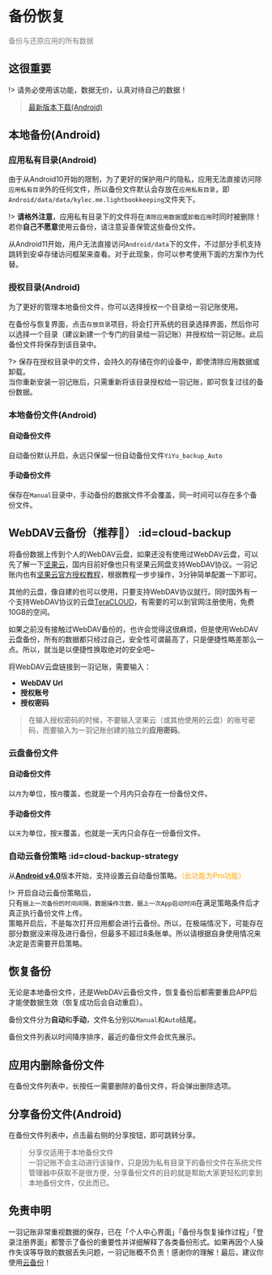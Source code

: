 # 备份恢复

<font color=gray>备份与还原应用的所有数据</font>

## 这很重要

!> 请务必使用该功能，数据无价，认真对待自己的数据！

> [最新版本下载(Android)](https://www.coolapk.com/apk/247977)

## 本地备份(Android)

### 应用私有目录(Android)

由于从Android10开始的限制，为了更好的保护用户的隐私，应用无法直接访问除`应用私有目录`外的任何文件，所以备份文件默认会存放在`应用私有目录`，即`Android/data/data/kylec.me.lightbookkeeping`文件夹下。

!> **请格外注意**，应用私有目录下的文件将在`清除应用数据`或`卸载应用`时同时被删除！若你**自己不愿意**使用云备份，请注意妥善保管这些备份文件。

从Android11开始，用户无法直接访问`Android/data`下的文件，不过部分手机支持跳转到安卓存储访问框架来查看。对于此现象，你可以参考使用下面的方案作为代替。

### 授权目录(Android)

为了更好的管理本地备份文件，你可以选择授权一个目录给一羽记账使用。

在备份与恢复界面，点击`存放目录`项目，将会打开系统的目录选择界面，然后你可以选择一个目录（建议新建一个专门的目录给一羽记账）并授权给一羽记账。此后备份文件将保存到该目录中。

?> 保存在授权目录中的文件，会持久的存储在你的设备中，即使清除应用数据或卸载。<br>当你重新安装一羽记账后，只需重新将该目录授权给一羽记账，即可恢复过往的备份数据。

### 本地备份文件(Android)

#### 自动备份文件

自动备份默认开启，永远只保留一份自动备份文件`YiYu_backup_Auto`

#### 手动备份文件

保存在`Manual`目录中，手动备份的数据文件不会覆盖，同一时间可以存在多个备份文件。

## WebDAV云备份（推荐🍓） :id=cloud-backup

将备份数据上传到个人的WebDAV云盘，如果还没有使用过WebDAV云盘，可以先了解一下[坚果云](https://www.jianguoyun.com/)，国内目前好像也只有坚果云网盘支持WebDAV协议。一羽记账内也有[坚果云官方授权教程](http://help.jianguoyun.com/?p=2064)，根据教程一步步操作，3分钟简单配置一下即可。

其他的云盘，像自建的也可以使用，只要支持WebDAV协议就行。同时国外有一个支持WebDAV协议的云盘[TeraCLOUD](https://teracloud.jp/en/)，有需要的可以到官网注册使用，免费10GB的空间。

如果之前没有接触过WebDAV备份的，也许会觉得这很麻烦，但是使用WebDAV云盘备份，所有的数据都只经过自己，安全性可谓最高了，只是便捷性略差那么一点。所以，就当是以便捷性换取绝对的安全吧~

将WebDAV云盘链接到一羽记账，需要输入：

- **WebDAV Url**
- **授权账号**
- **授权密码**

> 在输入授权密码的时候，不要输入坚果云（或其他使用的云盘）的账号密码，而要输入为一羽记账创建的独立的**应用密码**。 

### 云盘备份文件

#### 自动备份文件

以`月`为单位，按`月`覆盖，也就是一个月内只会存在一份备份文件。

#### 手动备份文件

以`天`为单位，按`天`覆盖，也就是一天内只会存在一份备份文件。

### 自动云备份策略  :id=cloud-backup-strategy

从[**Android v4.0**](https://www.coolapk.com/apk/kylec.me.lightbookkeeping)版本开始，支持设置云自动备份策略。<font color=orange>（此功能为Pro功能）</font>

!> 开启自动云备份策略后，<br>只有`据上一次备份的时间间隔，数据操作次数，据上一次App启动时间`在满足策略条件后才真正执行备份文件上传。<br>策略开启后，不是每次打开应用都会进行云备份。所以，在极端情况下，可能存在部分数据没来得及进行备份，但最多不超过8条账单。所以请根据自身使用情况来决定是否需要开启策略。

## 恢复备份

无论是本地备份文件，还是WebDAV云备份文件，恢复备份后都需要重启APP后才能使数据生效（恢复成功后会自动重启）。

备份文件分为**自动**和**手动**，文件名分别以`Manual`和`Auto`结尾。

备份文件列表以时间降序排序，最近的备份文件会优先展示。

## 应用内删除备份文件

在备份文件列表中，长按任一需要删除的备份文件，将会弹出删除选项。

## 分享备份文件(Android)

在备份文件列表中，点击最右侧的分享按钮，即可跳转分享。

> 分享仅适用于本地备份文件<br>
> 一羽记账不会主动进行该操作，只是因为私有目录下的备份文件在系统文件管理器中获取不是很方便，分享备份文件的目的就是帮助大家更轻松的拿到本地备份文件，仅此而已。

## 免责申明

一羽记账非常重视数据的保存，已在「个人中心界面」「备份与恢复操作过程」「登录注册界面」都警示了备份的重要性并详细解释了各类备份形式。如果再因个人操作失误等导致的数据丢失问题，一羽记账概不负责！感谢你的理解！最后，建议你使用[云备份](#cloud-backup)！